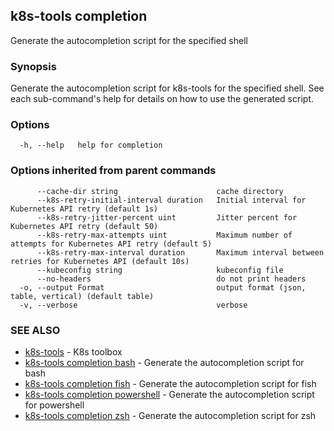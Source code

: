 ## k8s-tools completion

Generate the autocompletion script for the specified shell

### Synopsis

Generate the autocompletion script for k8s-tools for the specified shell.
See each sub-command's help for details on how to use the generated script.


### Options

```
  -h, --help   help for completion
```

### Options inherited from parent commands

```
      --cache-dir string                      cache directory
      --k8s-retry-initial-interval duration   Initial interval for Kubernetes API retry (default 1s)
      --k8s-retry-jitter-percent uint         Jitter percent for Kubernetes API retry (default 50)
      --k8s-retry-max-attempts uint           Maximum number of attempts for Kubernetes API retry (default 5)
      --k8s-retry-max-interval duration       Maximum interval between retries for Kubernetes API (default 10s)
      --kubeconfig string                     kubeconfig file
      --no-headers                            do not print headers
  -o, --output Format                         output format (json, table, vertical) (default table)
  -v, --verbose                               verbose
```

### SEE ALSO

* [k8s-tools](k8s-tools.md)	 - K8s toolbox
* [k8s-tools completion bash](k8s-tools_completion_bash.md)	 - Generate the autocompletion script for bash
* [k8s-tools completion fish](k8s-tools_completion_fish.md)	 - Generate the autocompletion script for fish
* [k8s-tools completion powershell](k8s-tools_completion_powershell.md)	 - Generate the autocompletion script for powershell
* [k8s-tools completion zsh](k8s-tools_completion_zsh.md)	 - Generate the autocompletion script for zsh

